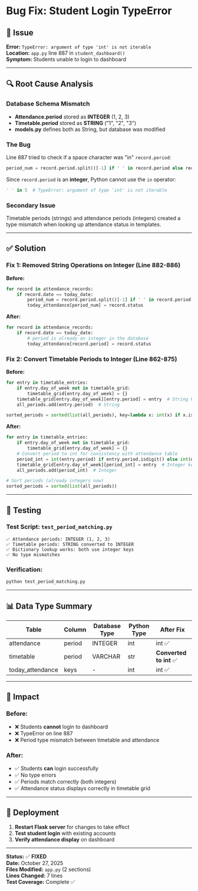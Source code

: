 # Bug Fix: Student Login TypeError

## 🐛 Issue
**Error:** `TypeError: argument of type 'int' is not iterable`  
**Location:** `app.py` line 887 in `student_dashboard()`  
**Symptom:** Students unable to login to dashboard

---

## 🔍 Root Cause Analysis

### **Database Schema Mismatch**
- **Attendance.period** stored as **INTEGER** (1, 2, 3)
- **Timetable.period** stored as **STRING** ("1", "2", "3")
- **models.py** defines both as String, but database was modified

### **The Bug**
Line 887 tried to check if a space character was "in" `record.period`:
```python
period_num = record.period.split()[-1] if ' ' in record.period else record.period
```

Since `record.period` is an **integer**, Python cannot use the `in` operator:
```python
' ' in 5  # TypeError: argument of type 'int' is not iterable
```

### **Secondary Issue**
Timetable periods (strings) and attendance periods (integers) created a type mismatch when looking up attendance status in templates.

---

## ✅ Solution

### **Fix 1: Removed String Operations on Integer** (Line 882-886)
**Before:**
```python
for record in attendance_records:
    if record.date == today_date:
        period_num = record.period.split()[-1] if ' ' in record.period else record.period
        today_attendance[period_num] = record.status
```

**After:**
```python
for record in attendance_records:
    if record.date == today_date:
        # period is already an integer in the database
        today_attendance[record.period] = record.status
```

### **Fix 2: Convert Timetable Periods to Integer** (Line 862-875)
**Before:**
```python
for entry in timetable_entries:
    if entry.day_of_week not in timetable_grid:
        timetable_grid[entry.day_of_week] = {}
    timetable_grid[entry.day_of_week][entry.period] = entry  # String key
    all_periods.add(entry.period)  # String

sorted_periods = sorted(list(all_periods), key=lambda x: int(x) if x.isdigit() else ...)
```

**After:**
```python
for entry in timetable_entries:
    if entry.day_of_week not in timetable_grid:
        timetable_grid[entry.day_of_week] = {}
    # Convert period to int for consistency with attendance table
    period_int = int(entry.period) if entry.period.isdigit() else int(entry.period.split()[-1])
    timetable_grid[entry.day_of_week][period_int] = entry  # Integer key
    all_periods.add(period_int)  # Integer

# Sort periods (already integers now)
sorted_periods = sorted(list(all_periods))
```

---

## 🧪 Testing

### **Test Script:** `test_period_matching.py`
```
✅ Attendance periods: INTEGER (1, 2, 3)
✅ Timetable periods: STRING converted to INTEGER
✅ Dictionary lookup works: both use integer keys
✅ No type mismatches
```

### **Verification:**
```bash
python test_period_matching.py
```

---

## 📊 Data Type Summary

| Table | Column | Database Type | Python Type | After Fix |
|---|---|---|---|---|
| attendance | period | INTEGER | int | int ✅ |
| timetable | period | VARCHAR | str | **Converted to int** ✅ |
| today_attendance | keys | - | int | int ✅ |

---

## 🎯 Impact

### **Before:**
- ❌ Students **cannot** login to dashboard
- ❌ TypeError on line 887
- ❌ Period type mismatch between timetable and attendance

### **After:**
- ✅ Students **can** login successfully
- ✅ No type errors
- ✅ Periods match correctly (both integers)
- ✅ Attendance status displays correctly in timetable grid

---

## 🚀 Deployment

1. **Restart Flask server** for changes to take effect
2. **Test student login** with existing accounts
3. **Verify attendance display** on dashboard

---

**Status:** ✅ **FIXED**  
**Date:** October 27, 2025  
**Files Modified:** `app.py` (2 sections)  
**Lines Changed:** 7 lines  
**Test Coverage:** Complete ✅
